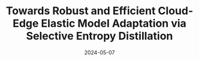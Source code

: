 ---
title: "Towards Robust and Efficient Cloud-Edge Elastic Model Adaptation via Selective Entropy Distillation"
collection: conferences
permalink: /publication/Towards_Robust
date: 2024-05-07
year: "2024"
venue: "ICLR"
city: 
state: ""
thumbnail: "Towards_Robust.png"
teaser :
authors: "Yaofo Chen, Shuaicheng Niu, Yaowei Wang, Shoukai Xu, Hengjie Song, Mingkui tan"
bibtex: Towards_Robust.txt
uri: Towards_Robust.pdf
arxiv: https://arxiv.org/abs/2402.17316
project: 
source: https://github.com/chenyaofo/CEMA
poster:
data:
---